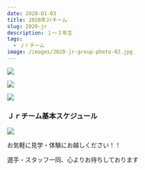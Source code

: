 ```yaml
---
date: 2020-01-03
title: 2020年Jrチーム
slug: 2020-jr
description: １～３年生
tags:
  - Ｊｒチーム
image: /images/2020-jr-group-photo-02.jpg
---
```

![](/images/2020-jr-snapshot-01.jpg)

![](/images/2020-jr-snapshot-02.jpg)

![](/images/2020-jr-snapshot-03.jpg)

### Ｊｒチーム基本スケジュール

![](/images/2020-jr-schedule.png)

お気軽に見学・体験にお越しください！！

選手・スタッフ一同、心よりお待ちしております